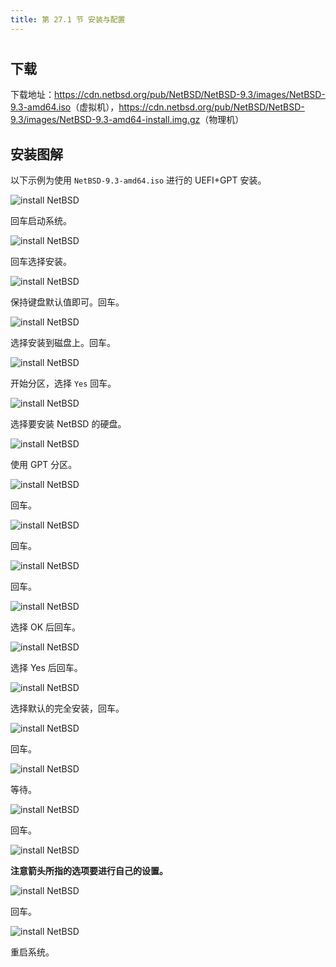 ```yaml
---
title: 第 27.1 节 安装与配置
---
```

# 

## 下载

下载地址：<https://cdn.netbsd.org/pub/NetBSD/NetBSD-9.3/images/NetBSD-9.3-amd64.iso>（虚拟机），<https://cdn.netbsd.org/pub/NetBSD/NetBSD-9.3/images/NetBSD-9.3-amd64-install.img.gz>（物理机）

## 安装图解

以下示例为使用 `NetBSD-9.3-amd64.iso` 进行的 UEFI+GPT 安装。

![install NetBSD](../.gitbook/assets/nb1.png)

回车启动系统。

![install NetBSD](../.gitbook/assets/nb2.png)

回车选择安装。

![install NetBSD](../.gitbook/assets/nb3.png)

保持键盘默认值即可。回车。

![install NetBSD](../.gitbook/assets/nb4.png)

选择安装到磁盘上。回车。

![install NetBSD](../.gitbook/assets/nb5.png)

开始分区，选择 `Yes` 回车。

![install NetBSD](../.gitbook/assets/nb6.png)


选择要安装 NetBSD 的硬盘。

![install NetBSD](../.gitbook/assets/nb7.png)

使用 GPT 分区。

![install NetBSD](../.gitbook/assets/nb8.png)

回车。

![install NetBSD](../.gitbook/assets/nb9.png)

回车。

![install NetBSD](../.gitbook/assets/nb10.png)

回车。

![install NetBSD](../.gitbook/assets/nb11.png)

选择 OK 后回车。

![install NetBSD](../.gitbook/assets/nb12.png)

选择 Yes 后回车。

![install NetBSD](../.gitbook/assets/nb13.png)

选择默认的完全安装，回车。

![install NetBSD](../.gitbook/assets/nb14.png)

回车。

![install NetBSD](../.gitbook/assets/nb15.png)

等待。

![install NetBSD](../.gitbook/assets/nb16.png)

回车。

![install NetBSD](../.gitbook/assets/nb17.png)

**注意箭头所指的选项要进行自己的设置。**

![install NetBSD](../.gitbook/assets/nb18.png)

回车。

![install NetBSD](../.gitbook/assets/nb19.png)

重启系统。


